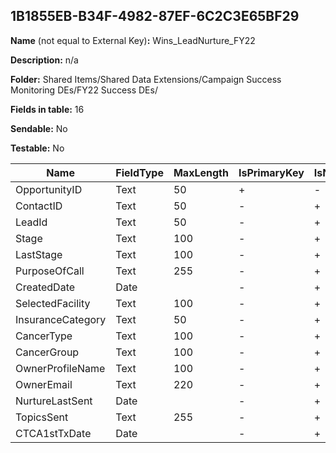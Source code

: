 ## 1B1855EB-B34F-4982-87EF-6C2C3E65BF29

**Name** (not equal to External Key)**:** Wins_LeadNurture_FY22

**Description:** n/a

**Folder:** Shared Items/Shared Data Extensions/Campaign Success Monitoring DEs/FY22 Success DEs/

**Fields in table:** 16

**Sendable:** No

**Testable:** No

| Name | FieldType | MaxLength | IsPrimaryKey | IsNullable | DefaultValue |
| --- | --- | --- | --- | --- | --- |
| OpportunityID | Text | 50 | + | - |  |
| ContactID | Text | 50 | - | + |  |
| LeadId | Text | 50 | - | + |  |
| Stage | Text | 100 | - | + |  |
| LastStage | Text | 100 | - | + |  |
| PurposeOfCall | Text | 255 | - | + |  |
| CreatedDate | Date |  | - | + |  |
| SelectedFacility | Text | 100 | - | + |  |
| InsuranceCategory | Text | 50 | - | + |  |
| CancerType | Text | 100 | - | + |  |
| CancerGroup | Text | 100 | - | + |  |
| OwnerProfileName | Text | 100 | - | + |  |
| OwnerEmail | Text | 220 | - | + |  |
| NurtureLastSent | Date |  | - | + |  |
| TopicsSent | Text | 255 | - | + |  |
| CTCA1stTxDate | Date |  | - | + |  |

